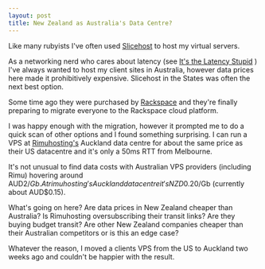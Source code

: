 ```yaml
---
layout: post
title: New Zealand as Australia's Data Centre?
---
```

Like many rubyists I've often used [Slicehost](http://www.slicehost.com) to
host my virtual servers.

As a networking nerd who cares about latency (see [It's the Latency
Stupid](http://rescomp.stanford.edu/~cheshire/rants/Latency.html) ) I've always
wanted to host my client sites in Australia, however data prices here made it
prohibitively expensive. Slicehost in the States was often the next best option.

Some time ago they were purchased by [Rackspace](http://www.rackspace.com) and
they're finally preparing to migrate everyone to the Rackspace cloud platform.

I was happy enough with the migration, however it prompted me to do a quick
scan of other options and I found something surprising. I can run a VPS at
[Rimuhosting's](http://rimuosting.com) Auckland data centre for about the same
price as their US datacentre and it's only a 50ms RTT from Melbourne.

It's not unusual to find data costs with Australian VPS providers (including
Rimu) hovering around AUD$2/Gb. At rimuhosting's Auckland datacentre it's
NZD$0.20/Gb (currently about AUD$0.15).

What's going on here? Are data prices in New Zealand cheaper than Australia? Is
Rimuhosting oversubscribing their transit links? Are they buying budget
transit? Are other New Zealand companies cheaper than their Australian
competitors or is this an edge case?

Whatever the reason, I moved a clients VPS from the US to Auckland two weeks
ago and couldn't be happier with the result.
